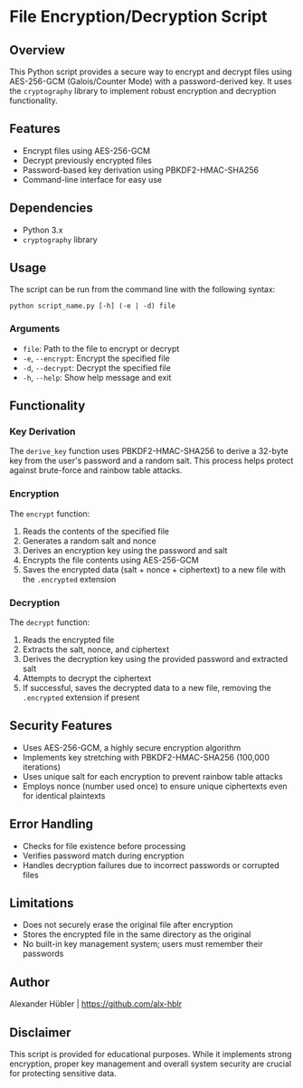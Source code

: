 # File Encryption/Decryption Script

## Overview

This Python script provides a secure way to encrypt and decrypt files using AES-256-GCM (Galois/Counter Mode) with a password-derived key. It uses the `cryptography` library to implement robust encryption and decryption functionality.

## Features

- Encrypt files using AES-256-GCM
- Decrypt previously encrypted files
- Password-based key derivation using PBKDF2-HMAC-SHA256
- Command-line interface for easy use

## Dependencies

- Python 3.x
- `cryptography` library

## Usage

The script can be run from the command line with the following syntax:

```
python script_name.py [-h] (-e | -d) file
```

### Arguments

- `file`: Path to the file to encrypt or decrypt
- `-e`, `--encrypt`: Encrypt the specified file
- `-d`, `--decrypt`: Decrypt the specified file
- `-h`, `--help`: Show help message and exit

## Functionality

### Key Derivation

The `derive_key` function uses PBKDF2-HMAC-SHA256 to derive a 32-byte key from the user's password and a random salt. This process helps protect against brute-force and rainbow table attacks.

### Encryption

The `encrypt` function:
1. Reads the contents of the specified file
2. Generates a random salt and nonce
3. Derives an encryption key using the password and salt
4. Encrypts the file contents using AES-256-GCM
5. Saves the encrypted data (salt + nonce + ciphertext) to a new file with the `.encrypted` extension

### Decryption

The `decrypt` function:
1. Reads the encrypted file
2. Extracts the salt, nonce, and ciphertext
3. Derives the decryption key using the provided password and extracted salt
4. Attempts to decrypt the ciphertext
5. If successful, saves the decrypted data to a new file, removing the `.encrypted` extension if present

## Security Features

- Uses AES-256-GCM, a highly secure encryption algorithm
- Implements key stretching with PBKDF2-HMAC-SHA256 (100,000 iterations)
- Uses unique salt for each encryption to prevent rainbow table attacks
- Employs nonce (number used once) to ensure unique ciphertexts even for identical plaintexts

## Error Handling

- Checks for file existence before processing
- Verifies password match during encryption
- Handles decryption failures due to incorrect passwords or corrupted files

## Limitations

- Does not securely erase the original file after encryption
- Stores the encrypted file in the same directory as the original
- No built-in key management system; users must remember their passwords

## Author

Alexander Hübler | https://github.com/alx-hblr

## Disclaimer

This script is provided for educational purposes. While it implements strong encryption, proper key management and overall system security are crucial for protecting sensitive data.
